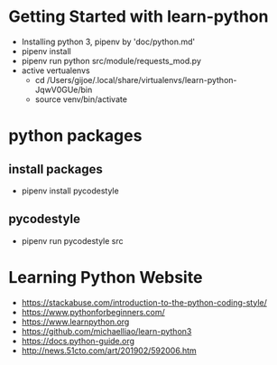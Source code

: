 # Getting Started with learn-python
- Installing python 3, pipenv by 'doc/python.md'
- pipenv install
- pipenv run python src/module/requests_mod.py
- active vertualenvs
  - cd /Users/gijoe/.local/share/virtualenvs/learn-python-JqwV0GUe/bin
  - source venv/bin/activate

# python packages

## install packages
- pipenv install pycodestyle
 
## pycodestyle
- pipenv run pycodestyle src


# Learning Python Website
- https://stackabuse.com/introduction-to-the-python-coding-style/
- https://www.pythonforbeginners.com/
- https://www.learnpython.org
- https://github.com/michaelliao/learn-python3
- https://docs.python-guide.org
- http://news.51cto.com/art/201902/592006.htm